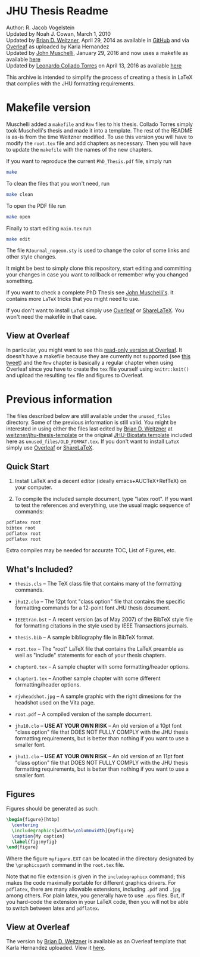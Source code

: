 JHU Thesis Readme
=================
Author: R. Jacob Vogelstein <br>
Updated by Noah J. Cowan, March 1, 2010 <br>
Updated by [Brian D. Weitzner](https://github.com/weitzner), April 29, 2014 as available in [GitHub](https://github.com/weitzner/jhu-thesis-template) and via [Overleaf](https://www.overleaf.com/latex/templates/johns-hopkins-phd-dissertation-template/jmdrczzbrhyx#.Vw7LVhMrL64) as uploaded by Karla Hernandez<br>
Updated by [John Muschelli](https://github.com/muschellij2), January 29, 2016 and now uses a makefile as available [here](https://github.com/muschellij2/PhD_Thesis) <br>
Updated by [Leonardo Collado Torres](https://github.com/lcolladotor) on April 13, 2016 as available [here](https://github.com/lcolladotor/jhu-thesis-template)

This archive is intended to simplify the process of creating a thesis
in LaTeX that complies with the JHU formatting requirements.  

# Makefile version

Muschelli added a `makefile` and `Rnw` files to his thesis. Collado Torres simply took Muschelli's thesis and made it into a template. The rest of the README is as-is from the time Weitzner modified. To use this version you will have to modify the `root.tex` file and add chapters as necessary. Then you will have to update the `makefile` with the names of the new chapters. 

If you want to reproduce the current `PhD_Thesis.pdf` file, simply run

```sh
make
```

To clean the files that you won't need, run

```sh
make clean
```

To open the PDF file run

```sh
make open
```

Finally to start editing `main.tex` run

```sh
make edit
```

The file `RJournal_nogeom.sty` is used to change the color of some links and other style changes.

It might be best to simply clone this repository, start editing and committing your changes in case you want to rollback or remember why you changed something. 

If you want to check a complete PhD Thesis see [John Muschelli's](https://github.com/muschellij2/PhD_Thesis). It contains more `LaTeX` tricks that you might need to use.


If you don't want to install `LaTeX` simply use [Overleaf](https://www.overleaf.com/) or [ShareLaTeX](https://www.sharelatex.com/). You won't need the makefile in that case. 

## View at Overleaf

In particular, you might want to see this [read-only version at Overleaf](https://www.overleaf.com/read/tqdzgmrxgbtg). It doesn't have a makefile because they are currently not supported (see [this tweet](https://twitter.com/fellgernon/status/720360139233050624)) and the `Rnw` chapter is basically a regular chapter when using Overleaf since you have to create the `tex` file yourself using `knitr::knit()` and upload the resulting `tex` file and figures to Overleaf.

# Previous information

The files described below are still available under the `unused_files` directory. Some of the previous information is still valid. You might be interested in using either the files last edited by [Brian D. Weitzner](https://github.com/weitzner) at [weitzner/jhu-thesis-template](https://github.com/weitzner/jhu-thesis-template) or the original [JHU-Biostats template](http://www.biostat.jhsph.edu/research/thesis.shtml) included here as `unused_files/OLD_FORMAT.tex`. If you don't want to install `LaTeX` simply use [Overleaf](https://www.overleaf.com/) or [ShareLaTeX](https://www.sharelatex.com/).

## Quick Start


1. Install LaTeX and a decent editor (ideally emacs+AUCTeX+RefTeX) on
your computer.

2. To compile the included sample document, type "latex root".  If you want to test
the references and everything, use the usual magic sequence of commands: 

```sh
pdflatex root
bibtex root
pdflatex root
pdflatex root
```
Extra compiles may be needed for accurate TOC, List of Figures, etc.

## What's Included?


* `thesis.cls` – The TeX class file that contains many of the formatting commands.  

* `jhu12.clo` – The 12pt font "class option" file that contains the specific formatting commands for a 12-point font JHU thesis document.

* `IEEEtran.bst` – A recent version (as of May 2007) of the BibTeX style file for formatting citations in the style used by IEEE Transactions journals.  

* `thesis.bib` – A sample bibliography file in BibTeX format.

* `root.tex` – The "root" LaTeX file that contains the LaTeX preamble as well as "include" statements for each of your thesis chapters.

* `chapter0.tex` – A sample chapter with some formatting/header options.

* `chapter1.tex` – Another sample chapter with some different formatting/header options.

* `rjvheadshot.jpg` – A sample graphic with the right dimesions for the headshot used on the Vita page.

* `root.pdf` – A compiled version of the sample document.

* `jhu10.clo` – **USE AT YOUR OWN RISK** – An old version of a 10pt font "class option" file that DOES NOT FULLY COMPLY with the JHU thesis formatting requirements, but is better than nothing if you want to use a smaller font.

* `jhu11.clo` – **USE AT YOUR OWN RISK** – An old version of an 11pt font "class option" file that DOES NOT FULLY COMPLY with the JHU thesis formatting requirements, but is better than nothing if you want to use a smaller font.

## Figures

Figures should be generated as such:

```tex
\begin{figure}[htbp]
  \centering
  \includegraphics[width=\columnwidth]{myfigure}
  \caption{My caption}
  \label{fig:myfig}
\end{figure}
```

Where the figure `myfigure.EXT` can be located in the directory designated by the `\graphicspath` command in the `root.tex` file.

Note that no file extension is given in the `includegraphicx` command; this makes the code maximally portable for different graphics drivers. For `pdflatex`, there are many allowable extensions, including `.pdf` and `.jpg` among others. For plain latex, you generally have to use `.eps` files. But, if you hard-code the extension in your LaTeX code, then you will not be able to switch between latex and `pdflatex`.

## View at Overleaf

The version by [Brian D. Weitzner](https://github.com/weitzner) is available as an Overleaf template that Karla Hernandez uploaded. View it [here](https://www.overleaf.com/latex/templates/johns-hopkins-phd-dissertation-template/jmdrczzbrhyx#.Vw7LVhMrL64).

